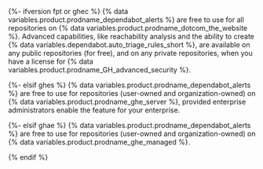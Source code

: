 {%- ifversion fpt or ghec %}
{% data variables.product.prodname_dependabot_alerts %} are free to use for all repositories on {% data variables.product.prodname_dotcom_the_website %}. Advanced capabilities, like reachability analysis and the ability to create {% data variables.dependabot.auto_triage_rules_short %}, are available on any public repositories (for free), and on any private repositories, when you have a license for {% data variables.product.prodname_GH_advanced_security %}.

{%- elsif ghes %}
{% data variables.product.prodname_dependabot_alerts %} are free to use for repositories (user-owned and organization-owned) on {% data variables.product.prodname_ghe_server %}, provided enterprise administrators enable the feature for your enterprise.

{%- elsif ghae %}
{% data variables.product.prodname_dependabot_alerts %} are free to use for repositories (user-owned and organization-owned) on {% data variables.product.prodname_ghe_managed %}.

{% endif %}
